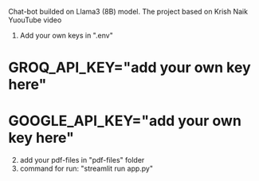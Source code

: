 Chat-bot builded on Llama3 (8B) model.
The project based on Krish Naik YuouTube video

1) Add your own keys in ".env"
# GROQ_API_KEY="add your own key here"
# GOOGLE_API_KEY="add your own key here"
2) add your pdf-files in "pdf-files" folder
3) command for run: "streamlit run app.py"
